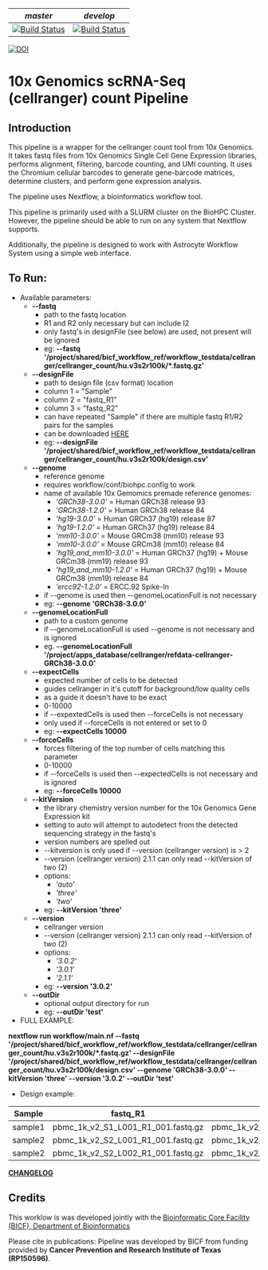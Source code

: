 |*master*|*develop*|
|:-:|:-:|
|[![Build Status](https://git.biohpc.swmed.edu/BICF/Astrocyte/cellranger_count/badges/master/build.svg)](https://git.biohpc.swmed.edu/BICF/Astrocyte/cellranger_count/commits/master)|[![Build Status](https://git.biohpc.swmed.edu/BICF/Astrocyte/cellranger_count/badges/develop/build.svg)](https://git.biohpc.swmed.edu/BICF/Astrocyte/cellranger_count/commits/develop)|

[![DOI](https://zenodo.org/badge/DOI/10.5281/zenodo.2652622.svg)](https://doi.org/10.5281/zenodo.2652622)


10x Genomics scRNA-Seq (cellranger) count Pipeline
==================================================

Introduction
------------

This pipeline is a wrapper for the cellranger count tool from 10x Genomics. It takes fastq files from 10x Genomics Single Cell Gene Expression libraries, performs alignment, filtering, barcode counting, and UMI counting. It uses the Chromium cellular barcodes to generate gene-barcode matrices, determine clusters, and perform gene expression analysis.

The pipeline uses Nextflow, a bioinformatics workflow tool.

This pipeline is primarily used with a SLURM cluster on the BioHPC Cluster. However, the pipeline should be able to run on any system that Nextflow supports.

Additionally, the pipeline is designed to work with Astrocyte Workflow System using a simple web interface.

To Run:
-------

* Available parameters:
  * **--fastq**
    * path to the fastq location
    * R1 and R2 only necessary but can include I2
    * only fastq's in designFile (see below) are used, not present will be ignored
    * eg: **--fastq '/project/shared/bicf_workflow_ref/workflow_testdata/cellranger/cellranger_count/hu.v3s2r100k/\*.fastq.gz'**
  * **--designFile**
    * path to design file (csv format) location
    * column 1 = "Sample"
    * column 2 = "fastq_R1"
    * column 3 = "fastq_R2"
    * can have repeated "Sample" if there are multiple fastq R1/R2 pairs for the samples
    * can be downloaded [HERE](https://git.biohpc.swmed.edu/BICF/Astrocyte/cellranger_count/blob/master/docs/design.csv)
    * eg: **--designFile '/project/shared/bicf_workflow_ref/workflow_testdata/cellranger/cellranger_count/hu.v3s2r100k/design.csv'**
  * **--genome**
    * reference genome
    * requires workflow/conf/biohpc.config to work
    * name of available 10x Gemomics premade reference genomes:
        * *'GRCh38-3.0.0'* = Human GRCh38 release 93
        * *'GRCh38-1.2.0'* = Human GRCh38 release 84
        * *'hg19-3.0.0'* = Human GRCh37 (hg19) release 87
        * *'hg19-1.2.0'* = Human GRCh37 (hg19) release 84
        * *'mm10-3.0.0'* = Mouse GRCm38 (mm10) release 93
        * *'mm10-3.0.0'* = Mouse GRCm38 (mm10) release 84
        * *'hg19_and_mm10-3.0.0'* = Human GRCh37 (hg19) + Mouse GRCm38 (mm19) release 93
        * *'hg19_and_mm10-1.2.0'* = Human GRCh37 (hg19) + Mouse GRCm38 (mm19) release 84
        * *'ercc92-1.2.0'* = ERCC.92 Spike-In
    * if --genome is used then --genomeLocationFull is not necessary
    * eg: **--genome 'GRCh38-3.0.0'**
  * **--genomeLocationFull**
    * path to a custom genome
    * if --genomeLocationFull is used --genome is not necessary and is ignored
    * eg. **--genomeLocationFull '/project/apps_database/cellranger/refdata-cellranger-GRCh38-3.0.0'**
  * **--expectCells**
    * expected number of cells to be detected
    * guides cellranger in it's cutoff for background/low quality cells
    * as a guide it doesn't have to be exact
    * 0-10000
    * if --expextedCells is used then --forceCells is not necessary
    * only used if --forceCells is not entered or set to 0
    * eg: **--expectCells 10000**
  * **--forceCells**
    * forces filtering of the top number of cells matching this parameter
    * 0-10000
    * if --forceCells is used then --expectedCells is not necessary and is ignored
    * eg: **--forceCells 10000**
  * **--kitVersion**
    * the library chemistry version number for the 10x Genomics Gene Expression kit
    * setting to auto will attempt to autodetect from the detected sequencing strategy in the fastq's
    * version numbers are spelled out
    * --kitversion is only used if --version (cellranger version) is > 2
    * --version (cellranger version) 2.1.1 can only read --kitVersion of two (2)
    * options:
        * *'auto'*
        * *'three'*
        * *'two'*
    * eg: **--kitVersion 'three'**
  * **--version**
    * cellranger version
    * --version (cellranger version) 2.1.1 can only read --kitVersion of two (2)
    * options:
        * *'3.0.2'*
        * *'3.0.1'*
        * *'2.1.1'*
    * eg: **--version '3.0.2'**
  * **--outDir**
    * optional output directory for run
    * eg: **--outDir 'test'**
* FULL EXAMPLE:

**nextflow run workflow/main.nf --fastq '/project/shared/bicf_workflow_ref/workflow_testdata/cellranger/cellranger_count/hu.v3s2r100k/\*.fastq.gz' --designFile '/project/shared/bicf_workflow_ref/workflow_testdata/cellranger/cellranger_count/hu.v3s2r100k/design.csv' --genome 'GRCh38-3.0.0' --kitVersion 'three' --version '3.0.2' --outDir 'test'**

* Design example:

| Sample  | fastq_R1                           | fastq_R2                           |
|---------|------------------------------------|------------------------------------|
| sample1 | pbmc_1k_v2_S1_L001_R1_001.fastq.gz | pbmc_1k_v2_S1_L001_R2_001.fastq.gz |
| sample2 | pbmc_1k_v2_S2_L001_R1_001.fastq.gz | pbmc_1k_v2_S2_L001_R2_001.fastq.gz |
| sample2 | pbmc_1k_v2_S2_L002_R1_001.fastq.gz | pbmc_1k_v2_S2_L002_R2_001.fastq.gz |

[**CHANGELOG**](https://git.biohpc.swmed.edu/BICF/Astrocyte/cellranger_count/blob/develop/CHANGELOG.md)

Credits
-------
This worklow is was developed jointly with the [Bioinformatic Core Facility (BICF), Department of Bioinformatics](http://www.utsouthwestern.edu/labs/bioinformatics/)


Please cite in publications: Pipeline was developed by BICF from funding provided by **Cancer Prevention and Research Institute of Texas (RP150596)**.
